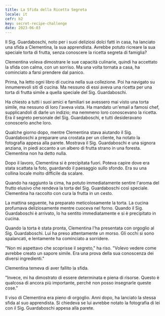 ```yaml
---
title: La Sfida della Ricetta Segreta
locale: it
cefr: b2
key: secret-recipe-challenge
date: 2023-06-03
---
```


Il Sig. Guardaboschi, noto per i suoi deliziosi dolci fatti in casa, ha lanciato una sfida a Clementina, la sua apprendista. Avrebbe potuto ricreare la sua speciale torta di frutta, senza conoscere la ricetta segreta di famiglia?

Clementina voleva dimostrare le sue capacità culinarie, quindi ha accettato la sfida con calma, con un sorriso. Ma una volta tornata a casa, ha cominciato a farsi prendere dal panico.

Prima, ha letto ogni libro di cucina nella sua collezione. Poi ha navigato su innumerevoli siti di cucina. Ma nessuno di essi aveva una ricetta per una torta di frutta simile a quella speciale del Sig. Guardaboschi.

Ha chiesto a tutti i suoi amici e familiari se avessero mai visto una torta simile, ma nessuno di loro l'aveva vista. Ha mandato un'email a famosi chef, supplicandoli di darle un indizio; ma nemmeno loro conoscevano la ricetta. Era il segreto personale del Sig. Guardaboschi, e tutti desideravano conoscerlo anche loro.

Qualche giorno dopo, mentre Clementina stava aiutando il Sig. Guardaboschi a preparare una crostata per un cliente, ha notato la fotografia appesa alla parete. Mostrava il Sig. Guardaboschi e una signora anziana, in piedi accanto a un albero di frutta strano in una foresta. Clementina non ha detto nulla.

Dopo il lavoro, Clementina si è precipitata fuori. Poteva capire dove era stata scattata la foto, guardando il paesaggio sullo sfondo. Era su una collina locale molto difficile da scalare.

Quando ha raggiunto la cima, ha potuto immediatamente sentire l'aroma del frutto elusivo che rendeva la torta del Sig. Guardaboschi così speciale. Clementina ha raccolto con cura la frutta in un cesto.

La mattina seguente, ha preparato meticolosamente la torta. La cucina profumava deliziosamente mentre cuoceva nel forno. Quando il Sig. Guardaboschi è arrivato, lo ha sentito immediatamente e si è precipitato in cucina.

Quando la torta è stata pronta, Clementina l'ha presentata con orgoglio al Sig. Guardaboschi. Lui ha preso attentamente un morso. Gli occhi si sono spalancati, e lentamente ha cominciato a sorridere.

"Non mi aspettavo che scoprisse il segreto," ha riso. "Volevo vedere come avrebbe creato un sapore simile. Era una prova della sua conoscenza dei diversi ingredienti."

Clementina temeva di aver fallito la sfida.

"Invece, mi ha dimostrato di essere determinata e piena di risorse. Questo è qualcosa di ancora più importante, perché non posso insegnarle queste cose."

Il viso di Clementina era pieno di orgoglio. Anni dopo, ha lanciato la stessa sfida al suo apprendista. Si chiedeva se lui avrebbe notato la fotografia di lei con il Sig. Guardaboschi appesa alla parete.